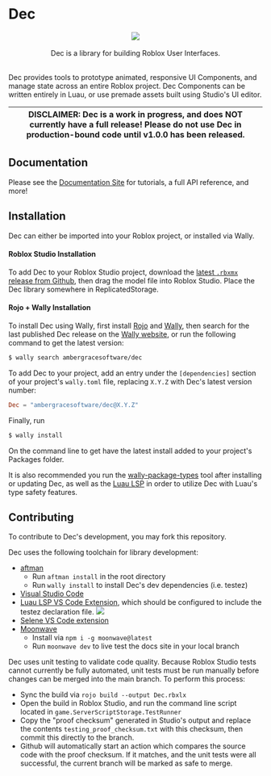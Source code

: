 # Dec

<p align="center">
    <img src="logo/Logo256.png" />
    <br/>
    <br/>
    Dec is a library for building Roblox User Interfaces.
    <br/>
    <br/>
</p>

<p font-size="large">
Dec provides tools to prototype animated, responsive UI Components, and
manage state across an entire Roblox project. Dec Components can be written
entirely in Luau, or use premade assets built using Studio's UI editor.
</p>


| DISCLAIMER: Dec is a work in progress, and does NOT currently have a full release! Please do not use Dec in production-bound code until v1.0.0 has been released. |
| --- |

## Documentation

Please see the [Documentation Site](https://dec.ambergracesoftware.com) for
tutorials, a full API reference, and more!

## Installation

Dec can either be imported into your Roblox project, or installed via Wally.

#### Roblox Studio Installation

To add Dec to your Roblox Studio project, download the
[latest `.rbxmx` release from Github](https://github.com/AmberGraceSoftware/Dec/releases/latest),
then drag the model file into Roblox Studio. Place the Dec library somewhere in
ReplicatedStorage.

#### Rojo + Wally Installation

To install Dec using Wally, first install [Rojo](https://rojo.space/docs/v7/)
and [Wally](https://wally.run/install), then search for the last published Dec
release on the [Wally website](https://wally.run/package/ambergracesoftware/dec),
or run the following command to get the latest version:
```sh
$ wally search ambergracesoftware/dec
```
To add Dec to your project, add an entry under the `[dependencies]` section of
your project's `wally.toml` file, replacing `X.Y.Z` with Dec's latest version
number:
```toml
Dec = "ambergracesoftware/dec@X.Y.Z"
```

Finally, run
```sh
$ wally install
```
On the command line to get have the latest install added to your project's
Packages folder.

It is also recommended you run the
[wally-package-types](https://crates.io/crates/wally-package-types) tool after
installing or updating Dec, as well as the
[Luau LSP](https://github.com/JohnnyMorganz/luau-lsp) in order to utilize Dec
with Luau's type safety features.

## Contributing

To contribute to Dec's development, you may fork this repository.

Dec uses the following toolchain for library development:
- [aftman](https://github.com/LPGhatguy/aftman)
    - Run `aftman install` in the root directory
    - Run `wally install` to install Dec's dev dependencies (i.e. testez)
- [Visual Studio Code](https://code.visualstudio.com/)
- [Luau LSP VS Code Extension](https://marketplace.visualstudio.com/items?itemName=JohnnyMorganz.luau-lsp), which should be configured to include the testez declaration file.
![](https://i.imgur.com/x9LjJDy.png)
- [Selene VS Code extension](https://marketplace.visualstudio.com/items?itemName=Kampfkarren.selene-vscode)
- [Moonwave](https://eryn.io/moonwave/)
    - Install via `npm i -g moonwave@latest`
    - Run `moonwave dev` to live test the docs site in your local branch

Dec uses unit testing to validate code quality. Because Roblox Studio tests
cannot currently be fully automated, unit tests must be run manually before
changes can be merged into the main branch. To perform this process:
- Sync the build via `rojo build --output Dec.rbxlx`
- Open the build in Roblox Studio, and run the command line script located in `game.ServerScriptStorage.TestRunner`
- Copy the "proof checksum" generated in Studio's output and replace the contents `testing_proof_checksum.txt` with this checksum, then commit this directly to the branch.
- Github will automatically start an action which compares the source code with the proof checksum. If it matches, and the unit tests were all successful, the current branch will be marked as safe to merge.
